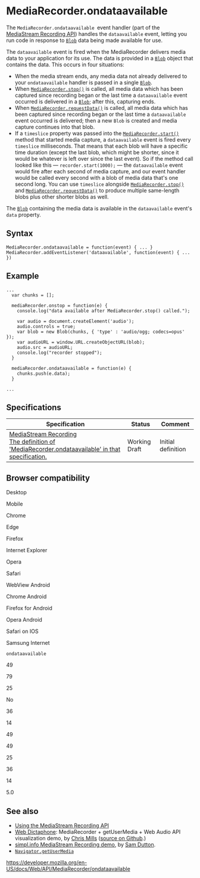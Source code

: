 # MediaRecorder.ondataavailable

The `MediaRecorder.ondataavailable `event handler (part of the [MediaStream Recording API](../mediastream_recording_api)) handles the `dataavailable` event, letting you run code in response to [`Blob`](../blob) data being made available for use.

The `dataavailable` event is fired when the MediaRecorder delivers media data to your application for its use. The data is provided in a [`Blob`](../blob) object that contains the data. This occurs in four situations:

- When the media stream ends, any media data not already delivered to your `ondataavailable` handler is passed in a single [`Blob`](../blob).
- When [`MediaRecorder.stop()`](stop) is called, all media data which has been captured since recording began or the last time a `dataavailable` event occurred is delivered in a [`Blob`](../blob); after this, capturing ends.
- When [`MediaRecorder.requestData()`](requestdata) is called, all media data which has been captured since recording began or the last time a `dataavailable` event occurred is delivered; then a new `Blob` is created and media capture continues into that blob.
- If a `timeslice` property was passed into the [`MediaRecorder.start()`](start) method that started media capture, a `dataavailable` event is fired every `timeslice` milliseconds. That means that each blob will have a specific time duration (except the last blob, which might be shorter, since it would be whatever is left over since the last event). So if the method call looked like this — `recorder.start(1000);` — the `dataavailable` event would fire after each second of media capture, and our event handler would be called every second with a blob of media data that's one second long. You can use `timeslice` alongside [`MediaRecorder.stop()`](stop) and [`MediaRecorder.requestData()`](requestdata) to produce multiple same-length blobs plus other shorter blobs as well.

The [`Blob`](../blob) containing the media data is available in the `dataavailable` event's `data` property.

## Syntax

    MediaRecorder.ondataavailable = function(event) { ... }
    MediaRecorder.addEventListener('dataavailable', function(event) { ... })

## Example

    ...
      var chunks = [];

      mediaRecorder.onstop = function(e) {
        console.log("data available after MediaRecorder.stop() called.");

        var audio = document.createElement('audio');
        audio.controls = true;
        var blob = new Blob(chunks, { 'type' : 'audio/ogg; codecs=opus' });
        var audioURL = window.URL.createObjectURL(blob);
        audio.src = audioURL;
        console.log("recorder stopped");
      }

      mediaRecorder.ondataavailable = function(e) {
        chunks.push(e.data);
      }

    ...

## Specifications

<table><thead><tr class="header"><th>Specification</th><th>Status</th><th>Comment</th></tr></thead><tbody><tr class="odd"><td><a href="https://w3c.github.io/mediacapture-record/#dom-mediarecorder-ondataavailable">MediaStream Recording<br />
<span class="small">The definition of 'MediaRecorder.ondataavailable' in that specification.</span></a></td><td><span class="spec-wd">Working Draft</span></td><td>Initial definition</td></tr></tbody></table>

## Browser compatibility

Desktop

Mobile

Chrome

Edge

Firefox

Internet Explorer

Opera

Safari

WebView Android

Chrome Android

Firefox for Android

Opera Android

Safari on IOS

Samsung Internet

`ondataavailable`

49

79

25

No

36

14

49

49

25

36

14

5.0

## See also

- [Using the MediaStream Recording API](../mediastream_recording_api)
- [Web Dictaphone](https://mdn.github.io/web-dictaphone/): MediaRecorder + getUserMedia + Web Audio API visualization demo, by [Chris Mills](https://twitter.com/chrisdavidmills) ([source on Github](https://github.com/mdn/web-dictaphone/).)
- [simpl.info MediaStream Recording demo](https://simpl.info/mediarecorder/), by [Sam Dutton](https://twitter.com/sw12).
- [`Navigator.getUserMedia`](../navigator/getusermedia)

<a href="https://developer.mozilla.org/en-US/docs/Web/API/MediaRecorder/ondataavailable" class="_attribution-link">https://developer.mozilla.org/en-US/docs/Web/API/MediaRecorder/ondataavailable</a>

